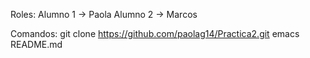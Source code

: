 Roles:
Alumno 1 -> Paola
Alumno 2 -> Marcos

Comandos:
git clone https://github.com/paolag14/Practica2.git
emacs README.md